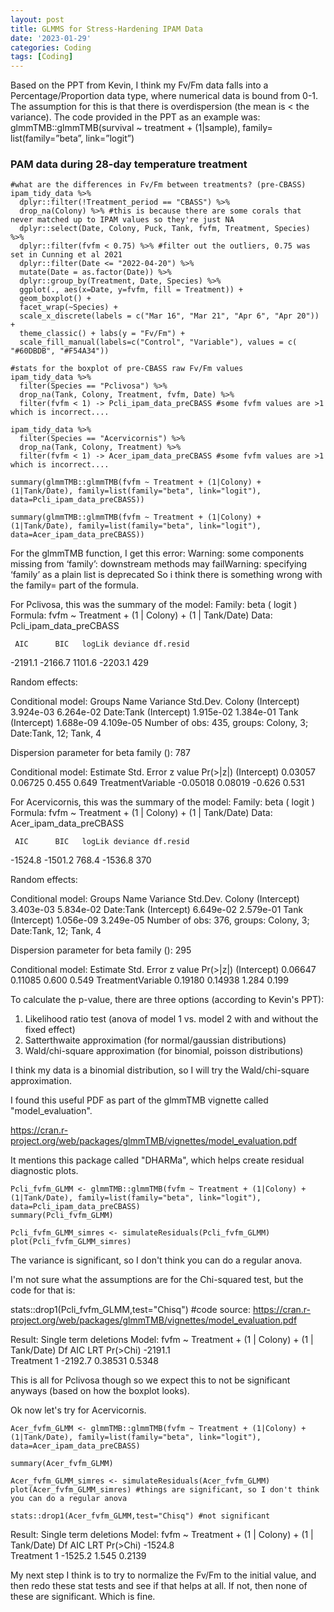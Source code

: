 ```yaml
---
layout: post
title: GLMMS for Stress-Hardening IPAM Data
date: '2023-01-29'
categories: Coding
tags: [Coding]
---
```


Based on the PPT from Kevin, I think my Fv/Fm data falls into a Percentage/Proportion data type, where numerical data is bound from 0-1. The assumption for this is that there is overdispersion (the mean is < the variance). 
The code provided in the PPT as an example was: glmmTMB::glmmTMB(survival ~ treatment + (1|sample), family=
list(family=”beta”, link=”logit”)

### PAM data during 28-day temperature treatment
```{r, echo = F, warning = F, include = T, fig.cap = "Fv/Fm values of corals within the control or variable treatment during the one-month treatment period (March 23-April 20)."}
#what are the differences in Fv/Fm between treatments? (pre-CBASS)
ipam_tidy_data %>% 
  dplyr::filter(!Treatment_period == "CBASS") %>%
  drop_na(Colony) %>% #this is because there are some corals that never matched up to IPAM values so they're just NA
  dplyr::select(Date, Colony, Puck, Tank, fvfm, Treatment, Species) %>% 
  dplyr::filter(fvfm < 0.75) %>% #filter out the outliers, 0.75 was set in Cunning et al 2021
  dplyr::filter(Date <= "2022-04-20") %>% 
  mutate(Date = as.factor(Date)) %>% 
  dplyr::group_by(Treatment, Date, Species) %>% 
  ggplot(., aes(x=Date, y=fvfm, fill = Treatment)) + 
  geom_boxplot() + 
  facet_wrap(~Species) + 
  scale_x_discrete(labels = c("Mar 16", "Mar 21", "Apr 6", "Apr 20")) + 
  theme_classic() + labs(y = "Fv/Fm") +
  scale_fill_manual(labels=c("Control", "Variable"), values = c( "#60DBDB", "#F54A34"))
```

```{r}
#stats for the boxplot of pre-CBASS raw Fv/Fm values
ipam_tidy_data %>% 
  filter(Species == "Pclivosa") %>% 
  drop_na(Tank, Colony, Treatment, fvfm, Date) %>% 
  filter(fvfm < 1) -> Pcli_ipam_data_preCBASS #some fvfm values are >1 which is incorrect....

ipam_tidy_data %>% 
  filter(Species == "Acervicornis") %>% 
  drop_na(Tank, Colony, Treatment) %>% 
  filter(fvfm < 1) -> Acer_ipam_data_preCBASS #some fvfm values are >1 which is incorrect....

summary(glmmTMB::glmmTMB(fvfm ~ Treatment + (1|Colony) + (1|Tank/Date), family=list(family="beta", link="logit"), data=Pcli_ipam_data_preCBASS))

summary(glmmTMB::glmmTMB(fvfm ~ Treatment + (1|Colony) + (1|Tank/Date), family=list(family="beta", link="logit"), data=Acer_ipam_data_preCBASS))
```

For the glmmTMB function, I get this error: Warning: some components missing from ‘family’: downstream methods may failWarning: specifying ‘family’ as a plain list is deprecated
So i think there is something wrong with the family= part of the formula.

For Pclivosa, this was the summary of the model: 
Family: beta  ( logit )
Formula:          fvfm ~ Treatment + (1 | Colony) + (1 | Tank/Date)
Data: Pcli_ipam_data_preCBASS

     AIC      BIC   logLik deviance df.resid 
 -2191.1  -2166.7   1101.6  -2203.1      429 

Random effects:

Conditional model:
 Groups    Name        Variance  Std.Dev. 
 Colony    (Intercept) 3.924e-03 6.264e-02
 Date:Tank (Intercept) 1.915e-02 1.384e-01
 Tank      (Intercept) 1.688e-09 4.109e-05
Number of obs: 435, groups:  Colony, 3; Date:Tank, 12; Tank, 4

Dispersion parameter for beta family ():  787 

Conditional model:
                  Estimate Std. Error z value Pr(>|z|)
(Intercept)        0.03057    0.06725   0.455    0.649
TreatmentVariable -0.05018    0.08019  -0.626    0.531

For Acervicornis, this was the summary of the model: 
 Family: beta  ( logit )
Formula:          fvfm ~ Treatment + (1 | Colony) + (1 | Tank/Date)
Data: Acer_ipam_data_preCBASS

     AIC      BIC   logLik deviance df.resid 
 -1524.8  -1501.2    768.4  -1536.8      370 

Random effects:

Conditional model:
 Groups    Name        Variance  Std.Dev. 
 Colony    (Intercept) 3.403e-03 5.834e-02
 Date:Tank (Intercept) 6.649e-02 2.579e-01
 Tank      (Intercept) 1.056e-09 3.249e-05
Number of obs: 376, groups:  Colony, 3; Date:Tank, 12; Tank, 4

Dispersion parameter for beta family ():  295 

Conditional model:
                  Estimate Std. Error z value Pr(>|z|)
(Intercept)        0.06647    0.11085   0.600    0.549
TreatmentVariable  0.19180    0.14938   1.284    0.199

To calculate the p-value, there are three options (according to Kevin's PPT):
1. Likelihood ratio test (anova of model 1 vs. model 2 with and without the fixed effect)
2. Satterthwaite approximation (for normal/gaussian distributions)
3. Wald/chi-square approximation (for binomial, poisson distributions)

I think my data is a binomial distribution, so I will try the Wald/chi-square approximation.

I found this useful PDF as part of the glmmTMB vignette called "model_evaluation". 

https://cran.r-project.org/web/packages/glmmTMB/vignettes/model_evaluation.pdf 

It mentions this package called "DHARMa", which helps create residual diagnostic plots.
```{r}
Pcli_fvfm_GLMM <- glmmTMB::glmmTMB(fvfm ~ Treatment + (1|Colony) + (1|Tank/Date), family=list(family="beta", link="logit"), data=Pcli_ipam_data_preCBASS)
summary(Pcli_fvfm_GLMM)

Pcli_fvfm_GLMM_simres <- simulateResiduals(Pcli_fvfm_GLMM)
plot(Pcli_fvfm_GLMM_simres) 
```
The variance is significant, so I don't think you can do a regular anova. 

I'm not sure what the assumptions are for the Chi-squared test, but the code for that is:

stats::drop1(Pcli_fvfm_GLMM,test="Chisq")
#code source: https://cran.r-project.org/web/packages/glmmTMB/vignettes/model_evaluation.pdf

Result:
Single term deletions
Model:
fvfm ~ Treatment + (1 | Colony) + (1 | Tank/Date)
          Df     AIC     LRT Pr(>Chi)
<none>       -2191.1                 
Treatment  1 -2192.7 0.38531   0.5348
  
This is all for Pclivosa though so we expect this to not be significant anyways (based on how the boxplot looks).

  
Ok now let's try for Acervicornis.
```{r}  
Acer_fvfm_GLMM <- glmmTMB::glmmTMB(fvfm ~ Treatment + (1|Colony) + (1|Tank/Date), family=list(family="beta", link="logit"), data=Acer_ipam_data_preCBASS)

summary(Acer_fvfm_GLMM)

Acer_fvfm_GLMM_simres <- simulateResiduals(Acer_fvfm_GLMM)
plot(Acer_fvfm_GLMM_simres) #things are significant, so I don't think you can do a regular anova

stats::drop1(Acer_fvfm_GLMM,test="Chisq") #not significant
```
  
Result:
  Single term deletions
Model:
fvfm ~ Treatment + (1 | Colony) + (1 | Tank/Date)
          Df     AIC   LRT Pr(>Chi)
<none>       -1524.8               
Treatment  1 -1525.2 1.545   0.2139
  

My next step I think is to try to normalize the Fv/Fm to the initial value, and then redo these stat tests and see if that helps at all. If not, then none of these are significant. Which is fine.
